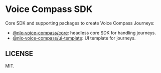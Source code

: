 # Voice Compass SDK

Core SDK and supporting packages to create Voice Compass Journeys:

* [@nlx-voice-compass/core](https://www.npmjs.com/package/@nlx-voice-compass/core): headless core SDK for handling journeys.
* [@nlx-voice-compass/ui-template](https://www.npmjs.com/package/@nlx-voice-compass/ui-template): UI template for journeys.

## LICENSE

MIT.
